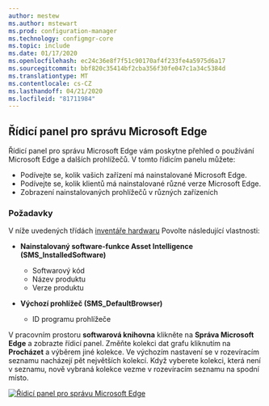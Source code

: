 ```yaml
---
author: mestew
ms.author: mstewart
ms.prod: configuration-manager
ms.technology: configmgr-core
ms.topic: include
ms.date: 01/17/2020
ms.openlocfilehash: ec24c36e8f7f51c90170af4f233fe4a5975d6a17
ms.sourcegitcommit: bbf820c35414bf2cba356f30fe047c1a34c5384d
ms.translationtype: MT
ms.contentlocale: cs-CZ
ms.lasthandoff: 04/21/2020
ms.locfileid: "81711984"
---
```

## <a name="microsoft-edge-management-dashboard"></a><a name="bkmk_edge-dash"></a>Řídicí panel pro správu Microsoft Edge

<!--3871913-->
Řídicí panel pro správu Microsoft Edge vám poskytne přehled o používání Microsoft Edge a dalších prohlížečů. V tomto řídicím panelu můžete:

- Podívejte se, kolik vašich zařízení má nainstalované Microsoft Edge.
- Podívejte se, kolik klientů má nainstalované různé verze Microsoft Edge.
- Zobrazení nainstalovaných prohlížečů v různých zařízeních

### <a name="prerequisites"></a>Požadavky

V níže uvedených třídách [inventáře hardwaru](../../../../clients/manage/inventory/extend-hardware-inventory.md) Povolte následující vlastnosti:

- **Nainstalovaný software-funkce Asset Intelligence (SMS_InstalledSoftware)**
   - Softwarový kód
   - Název produktu
   - Verze produktu

- **Výchozí prohlížeč (SMS_DefaultBrowser)**
   - ID programu prohlížeče

V pracovním prostoru **softwarová knihovna** klikněte na **Správa Microsoft Edge** a zobrazte řídicí panel. Změňte kolekci dat grafu kliknutím na **Procházet** a výběrem jiné kolekce. Ve výchozím nastavení se v rozevíracím seznamu nacházejí pět největších kolekcí. Když vyberete kolekci, která není v seznamu, nově vybraná kolekce vezme v rozevíracím seznamu na spodní místo.

[![Řídicí panel pro správu Microsoft Edge](../../media/3871913-microsoft-edge-dashboard.png)](../../media/3871913-microsoft-edge-dashboard.png#lightbox)

